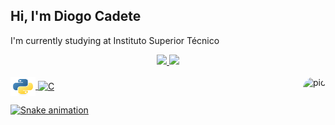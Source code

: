 ## Hi, I'm Diogo Cadete 

I'm currently studying at Instituto Superior Técnico

<div align="center">
  <a href="https://github.com/rafaballerini](https://github.com/diogojcadete">
  <img height="180em" src="https://github-readme-stats.vercel.app/api?username=diogojcadete&show_icons=true&theme=github_dark&include_all_commits=true&count_private=true"/>
  <img height="180em" src="https://github-readme-stats.vercel.app/api/top-langs/?username=diogojcadete&layout=compact&langs_count=7&theme=github_dark"/>
</div>
  <div style="display: inline_block"><br>
  <img align="center" alt="Python" height="30" width="40" src="https://raw.githubusercontent.com/devicons/devicon/master/icons/python/python-original.svg">
  <img align="center" alt="C" height="30" width="40" src="https://cdn.jsdelivr.net/gh/devicons/devicon/icons/c/c-original.svg">
  <img align="right" alt="pic" height="150" style="border-radius:50px;" 
  <img align="right" alt="pic" height="150" style="border-radius:50px;" src="https://cdn-icons-png.flaticon.com/512/2165/2165706.png">
</div>
  
  ![Snake animation](https://github.com/diogojcadete/diogojcadete/blob/output/github-contribution-grid-snake.svg)

